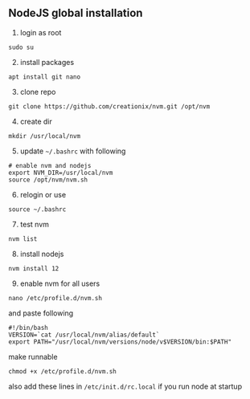## NodeJS global installation
1. login as root

`sudo su`

2. install packages

`apt install git nano`

3. clone repo

`git clone https://github.com/creationix/nvm.git /opt/nvm`

4. create dir

`mkdir /usr/local/nvm`

5. update `~/.bashrc` with following

```
# enable nvm and nodejs
export NVM_DIR=/usr/local/nvm
source /opt/nvm/nvm.sh
```

6. relogin or use

`source ~/.bashrc`

7. test nvm

`nvm list`

8. install nodejs

`nvm install 12`

9. enable nvm for all users

`nano /etc/profile.d/nvm.sh`

and paste following

```
#!/bin/bash
VERSION=`cat /usr/local/nvm/alias/default`
export PATH="/usr/local/nvm/versions/node/v$VERSION/bin:$PATH"
```

make runnable

`chmod +x /etc/profile.d/nvm.sh`

also add these lines in `/etc/init.d/rc.local` if you run node at startup
